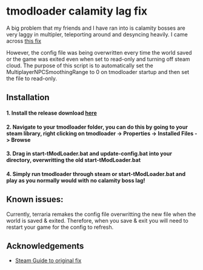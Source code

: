 
# tmodloader calamity lag fix

A big problem that my friends and I have ran into is calamity bosses are very laggy in multipler, teleporting around and desyncing heavily.
I came across [this fix](##acknowledgements)

However, the config file was being overwritten every time the world saved or the game was exited even when set to read-only and turning off steam cloud. The purpose of this script is to automatically set the MultiplayerNPCSmoothingRange to 0 on tmodloader startup and then set the file to read-only.
## Installation

#### 1. Install the release download [here](https://github.com/grecob/tmodloader-calamity-lag-fix/releases/latest)
#### 2. Navigate to your tmodloader folder, you can do this by going to your steam library, right clicking on tmodloader -> Properties -> Installed Files -> Browse
#### 3. Drag in start-tModLoader.bat and update-config.bat into your directory, overwritting  the old start-tModLoader.bat
#### 4. Simply run tmodloader through steam or start-tModLoader.bat and play as you normally would with no calamity boss lag!


## Known issues:
Currently, terraria remakes the config file overwritting the new file when the world is saved & exited. Therefore, when you save & exit you will need to restart your game for the config to refresh. 
## Acknowledgements

 - [Steam Guide to original fix](https://steamcommunity.com/sharedfiles/filedetails/?id=2923672646)
